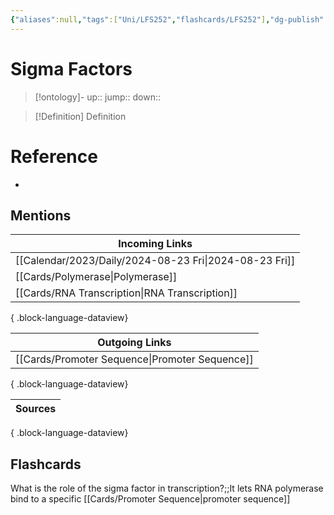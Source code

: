 ```yaml
---
{"aliases":null,"tags":["Uni/LFS252","flashcards/LFS252"],"dg-publish":true,"permalink":"/cards/sigma-factors/","dgPassFrontmatter":true}
---
```


# Sigma Factors

> [!ontology]-
> up:: 
> jump:: 
> down:: 

> [!Definition] Definition

# Reference

- 

## Mentions

| Incoming Links                                            |
| --------------------------------------------------------- |
| [[Calendar/2023/Daily/2024-08-23 Fri\|2024-08-23 Fri]] |
| [[Cards/Polymerase\|Polymerase]]                       |
| [[Cards/RNA Transcription\|RNA Transcription]]         |

{ .block-language-dataview}

| Outgoing Links                                    |
| ------------------------------------------------- |
| [[Cards/Promoter Sequence\|Promoter Sequence]] |

{ .block-language-dataview}

| Sources |
| ------- |

{ .block-language-dataview}

## Flashcards

What is the role of the sigma factor in transcription?;;It lets RNA polymerase bind to a specific [[Cards/Promoter Sequence\|promoter sequence]]
<!--SR:!2024-11-26,22,250-->
